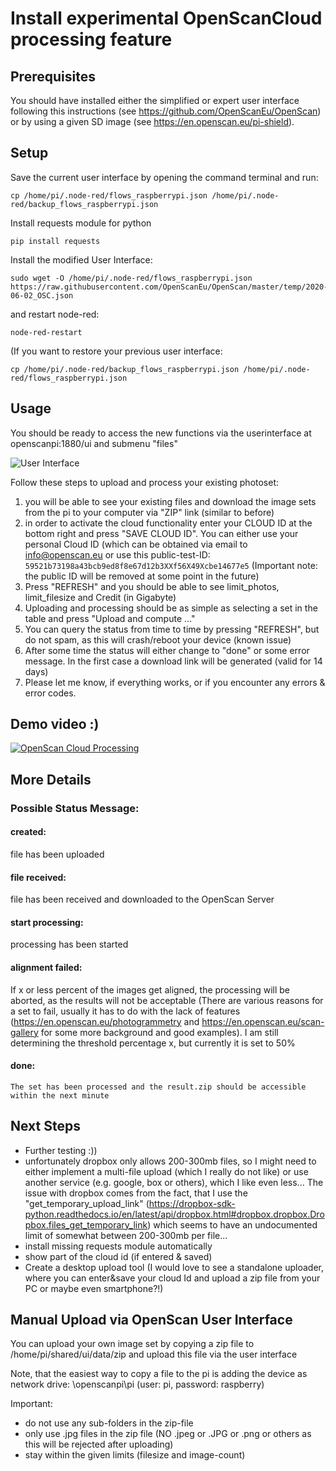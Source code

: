 # Install experimental OpenScanCloud processing feature

##  Prerequisites

You should have installed either the simplified or expert user interface following this instructions (see https://github.com/OpenScanEu/OpenScan) or by using a given SD image (see https://en.openscan.eu/pi-shield).

## Setup

Save the current user interface by opening the command terminal and run:
```
cp /home/pi/.node-red/flows_raspberrypi.json /home/pi/.node-red/backup_flows_raspberrypi.json
```

Install requests module for python
```
pip install requests
```


Install the modified User Interface:
```
sudo wget -O /home/pi/.node-red/flows_raspberrypi.json https://raw.githubusercontent.com/OpenScanEu/OpenScan/master/temp/2020-06-02_OSC.json
```
  
and restart node-red:
```
node-red-restart
```

(If you want to restore your previous user interface:
```
cp /home/pi/.node-red/backup_flows_raspberrypi.json /home/pi/.node-red/flows_raspberrypi.json
```

## Usage

You should be ready to access the new functions via the userinterface at openscanpi:1880/ui and submenu "files"

![User Interface](https://i.imgur.com/LKgPVJb.png)

Follow these steps to upload and process your existing photoset:
1.	you will be able to see your existing files and download the image sets from the pi to your computer via "ZIP" link (similar to before)
2.	in order to activate the cloud functionality enter your CLOUD ID at the bottom right and press "SAVE CLOUD ID". You can either use your personal Cloud ID (which can be obtained via email to info@openscan.eu or use this public-test-ID: ```59521b73198a43bcb9ed8f8e67d12b3XXf56X49Xcbe14677e5```
(Important note: the public ID will be removed at some point in the future)
3.	Press "REFRESH" and you should be able to see limit_photos, limit_filesize and Credit (in Gigabyte)
4.	Uploading and processing should be as simple as selecting a set in the table and press "Upload and compute …"
5.	You can query the status from time to time by pressing "REFRESH", but do not spam, as this will crash/reboot your device (known issue)
6.  After some time the status will either change to "done" or some error message. In the first case a download link will be generated (valid for 14 days)
7.	Please let me know, if everything works, or if you encounter any errors & error codes.

## Demo video :)

[![OpenScan Cloud Processing](https://i.imgur.com/3m1JBVL.png)](https://youtu.be/EhvFq-OYa1g "OpenScan Cloud Processing")

## More Details

### Possible Status Message:

#### created:
  file has been uploaded

#### file received:
  file has been received and downloaded to the OpenScan Server

#### start processing:
  processing has been started

#### alignment failed:
  If x or less percent of the images get aligned, the processing will be aborted, as the results will not be acceptable (There are various reasons for a set to fail, usually      it has to do with the lack of features (https://en.openscan.eu/photogrammetry and https://en.openscan.eu/scan-gallery for some more background and good examples). I am still   determining the threshold percentage x, but currently it is set to 50%

#### done:
    The set has been processed and the result.zip should be accessible within the next minute

## Next Steps

* Further testing :))
* unfortunately dropbox only allows 200-300mb files, so I might need to either implement a multi-file upload (which I really do not like) or use another service (e.g. google, box or others), which I like even less... The issue with dropbox comes from the fact, that I use the "get_temporary_upload_link" (https://dropbox-sdk-python.readthedocs.io/en/latest/api/dropbox.html#dropbox.dropbox.Dropbox.files_get_temporary_link) which seems to have an undocumented limit of somewhat between 200-300mb per file...
* install missing requests module automatically
* show part of the cloud id (if entered & saved)
* Create a desktop upload tool (I would love to see a standalone uploader, where you can enter&save your cloud Id and upload a zip file from your PC or maybe even smartphone?!)

## Manual Upload via OpenScan User Interface

You can upload your own image set by copying a zip file to /home/pi/shared/ui/data/zip and upload this file via the user interface

Note, that the easiest way to copy a file to the pi is adding the device as network drive: \\openscanpi\pi (user: pi, password: raspberry)

Important:
* do not use any sub-folders in the zip-file
* only use .jpg files in the zip file (NO .jpeg or .JPG or .png or others as this will be rejected after uploading)
* stay within the given limits (filesize and image-count)

